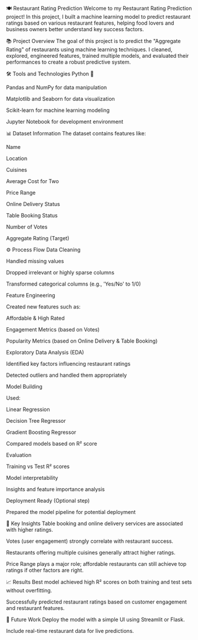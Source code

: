 🍽️ Restaurant Rating Prediction
Welcome to my Restaurant Rating Prediction project!
In this project, I built a machine learning model to predict restaurant ratings based on various restaurant features, helping food lovers and business owners better understand key success factors.

📚 Project Overview
The goal of this project is to predict the "Aggregate Rating" of restaurants using machine learning techniques.
I cleaned, explored, engineered features, trained multiple models, and evaluated their performances to create a robust predictive system.

🛠️ Tools and Technologies
Python 🐍

Pandas and NumPy for data manipulation

Matplotlib and Seaborn for data visualization

Scikit-learn for machine learning modeling

Jupyter Notebook for development environment

📊 Dataset Information
The dataset contains features like:

Name

Location

Cuisines

Average Cost for Two

Price Range

Online Delivery Status

Table Booking Status

Number of Votes

Aggregate Rating (Target)

⚙️ Process Flow
Data Cleaning

Handled missing values

Dropped irrelevant or highly sparse columns

Transformed categorical columns (e.g., 'Yes/No' to 1/0)

Feature Engineering

Created new features such as:

Affordable & High Rated

Engagement Metrics (based on Votes)

Popularity Metrics (based on Online Delivery & Table Booking)

Exploratory Data Analysis (EDA)

Identified key factors influencing restaurant ratings

Detected outliers and handled them appropriately

Model Building

Used:

Linear Regression

Decision Tree Regressor

Gradient Boosting Regressor

Compared models based on R² score

Evaluation

Training vs Test R² scores

Model interpretability

Insights and feature importance analysis

Deployment Ready (Optional step)

Prepared the model pipeline for potential deployment

🧠 Key Insights
Table booking and online delivery services are associated with higher ratings.

Votes (user engagement) strongly correlate with restaurant success.

Restaurants offering multiple cuisines generally attract higher ratings.

Price Range plays a major role; affordable restaurants can still achieve top ratings if other factors are right.

📈 Results
Best model achieved high R² scores on both training and test sets without overfitting.

Successfully predicted restaurant ratings based on customer engagement and restaurant features.

🚀 Future Work
Deploy the model with a simple UI using Streamlit or Flask.

Include real-time restaurant data for live predictions.
